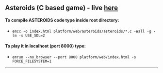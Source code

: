 ## Asteroids (C based game) - live [here](https://marciobbj.github.io/web-assembly-playground/platform/web/index.html)

#### To compile ASTEROIDS code type inside root directory:
* `emcc -o index.html platform/web/asteroids/asteroids/*.c -Wall -g -lm -s USE_SDL=2`

#### To play it in localhost (port 8000) type:
* `emrun --no_browser --port 8000 platform/web/index.html -s FORCE_FILESYSTEM=1`
___
